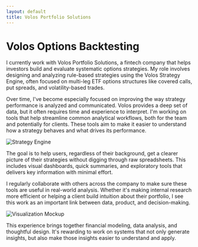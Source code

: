 ```yaml
---
layout: default
title: Volos Portfolio Solutions
---
```


# Volos Options Backtesting

I currently work with Volos Portfolio Solutions, a fintech company that helps investors build and evaluate systematic options strategies. My role involves designing and analyzing rule-based strategies using the Volos Strategy Engine, often focused on multi-leg ETF options structures like covered calls, put spreads, and volatility-based trades.

Over time, I've become especially focused on improving the way strategy performance is analyzed and communicated. Volos provides a deep set of data, but it often requires time and experience to interpret. I'm working on tools that help streamline common analytical workflows, both for the team and potentially for clients. These tools aim to make it easier to understand how a strategy behaves and what drives its performance.

![Strategy Engine](assets/images/volos_strategy_engine.png)

The goal is to help users, regardless of their background, get a clearer picture of their strategies without digging through raw spreadsheets. This includes visual dashboards, quick summaries, and exploratory tools that delivers key information with minimal effort.

I regularly collaborate with others across the company to make sure these tools are useful in real-world analysis. Whether it's making internal research more efficient or helping a client build intuition about their portfolio, I see this work as an important link between data, product, and decision-making.

![Visualization Mockup](assets/images/strategy_intuition_dashboard.png)

This experience brings together financial modeling, data analysis, and thoughtful design. It's rewarding to work on systems that not only generate insights, but also make those insights easier to understand and apply.
